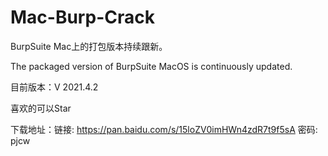 # Mac-Burp-Crack

BurpSuite Mac上的打包版本持续跟新。

The packaged version of BurpSuite MacOS is continuously updated.


目前版本：V 2021.4.2

喜欢的可以Star

下载地址：链接: https://pan.baidu.com/s/15loZV0imHWn4zdR7t9f5sA  密码: pjcw
